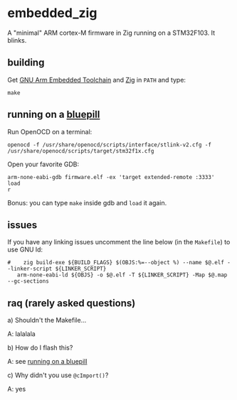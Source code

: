 # embedded_zig

A "minimal" ARM cortex-M firmware in Zig running on a STM32F103. It blinks.

## building

Get [GNU Arm Embedded Toolchain](https://developer.arm.com/tools-and-software/open-source-software/developer-tools/gnu-toolchain/gnu-rm) and [Zig](https://ziglang.org/) in `PATH` and type:

    make

## running on a [bluepill](http://wiki.stm32duino.com/index.php?title=Blue_Pill)

Run OpenOCD on a terminal:

    openocd -f /usr/share/openocd/scripts/interface/stlink-v2.cfg -f /usr/share/openocd/scripts/target/stm32f1x.cfg

Open your favorite GDB:

    arm-none-eabi-gdb firmware.elf -ex 'target extended-remote :3333'
    load
    r

Bonus: you can type `make` inside gdb and `load` it again.

## issues

If you have any linking issues uncomment the line below (in the `Makefile`) to use GNU ld:

    #    zig build-exe ${BUILD_FLAGS} $(OBJS:%=--object %) --name $@.elf --linker-script ${LINKER_SCRIPT}
       arm-none-eabi-ld ${OBJS} -o $@.elf -T ${LINKER_SCRIPT} -Map $@.map --gc-sections

## raq (rarely asked questions)

a) Shouldn't the Makefile...

A: lalalala

b) How do I flash this?

A: see [running on a bluepill](#running-on-a-bluepill)

c) Why didn't you use `@cImport()`?

A: yes
